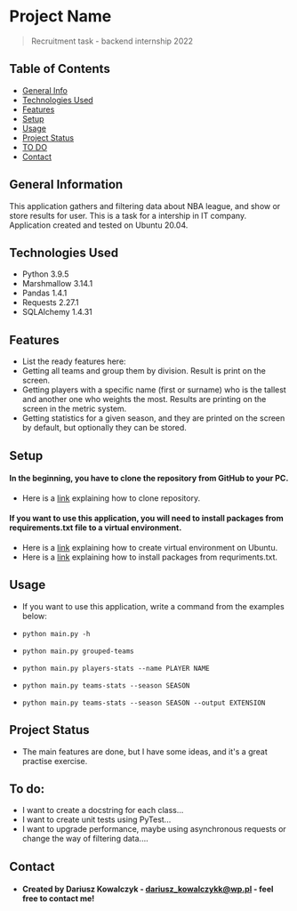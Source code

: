 # Project Name
> Recruitment task - backend internship 2022

## Table of Contents
* [General Info](#general-information)
* [Technologies Used](#technologies-used)
* [Features](#features)
* [Setup](#setup)
* [Usage](#usage)
* [Project Status](#project-status)
* [TO DO](#to-do)
* [Contact](#contact)


## General Information
This application gathers and filtering data about NBA league, and show or store results for user. This is a task for a intership in IT company. Application created and tested on Ubuntu 20.04.

## Technologies Used
* Python 3.9.5
* Marshmallow 3.14.1
* Pandas 1.4.1
* Requests 2.27.1
* SQLAlchemy 1.4.31

## Features
* List the ready features here:
* Getting all teams and group them by division. Result is print on the screen.
* Getting players with a specific name (first or surname) who is the tallest and another one who weights the most. Results are printing on the screen in the metric system.
* Getting statistics for a given season, and they are printed on the screen by default, but optionally they can be stored.

## Setup
#### In the beginning, you have to clone the repository from GitHub to your PC.
* Here is a [link](https://docs.github.com/en/repositories/creating-and-managing-repositories/cloning-a-repository) explaining how to clone repository.

#### If you want to use this application, you will need to install packages from requirements.txt file to a virtual environment. 
* Here is a [link](https://www.arubacloud.com/tutorial/how-to-create-a-python-virtual-environment-on-ubuntu.aspx) explaining how to create virtual environment on Ubuntu.
* Here is a [link](https://stackoverflow.com/questions/7225900/how-can-i-install-packages-using-pip-according-to-the-requirements-txt-file-from) explaining how to install packages from requriments.txt.

## Usage
* If you want to use this application, write a command from the examples below:

* `python main.py -h`
* `python main.py grouped-teams`
* `python main.py players-stats --name PLAYER NAME`
* `python main.py teams-stats --season SEASON`
* `python main.py teams-stats --season SEASON --output EXTENSION`

## Project Status
* The main features are done, but I have some ideas, and it's a great practise exercise.

## To do:
* I want to create a docstring for each class...
* I want to create unit tests using PyTest...
* I want to upgrade performance, maybe using asynchronous requests or change the way of filtering data....


## Contact
* #### Created by Dariusz Kowalczyk - dariusz_kowalczykk@wp.pl - feel free to contact me!
